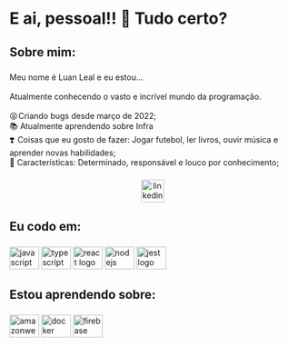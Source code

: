 <h1 align="left">E ai, pessoal!! 👋 Tudo certo?</h1>

###

<h2 align="left">Sobre mim:</h2>

###

<p align="left">Meu nome é Luan Leal e eu estou...<br><br>Atualmente conhecendo o vasto e incrível mundo da programação. <br><br>😝 Criando bugs desde março de 2022;<br>📚 Atualmente aprendendo sobre Infra<br>❣️  Coisas que eu gosto de fazer: Jogar futebol, ler livros, ouvir música e aprender novas habilidades;<br>🎯 Características: Determinado, responsável e louco por conhecimento;</p>

###

<div align="center">
  <a href="https://www.linkedin.com/in/luan-leal99/" target="_blank">
    <img src="https://img.shields.io/static/v1?message=LinkedIn&logo=linkedin&label=&color=0077B5&logoColor=white&labelColor=&style=for-the-badge" height="40" alt="linkedin logo"  />
  </a>
</div>

###

<h2 align="left">Eu codo em:</h2>

###

<div align="left">
  <img src="https://cdn.jsdelivr.net/gh/devicons/devicon/icons/javascript/javascript-original.svg" height="40" width="52" alt="javascript logo"  />
  <img src="https://cdn.jsdelivr.net/gh/devicons/devicon/icons/typescript/typescript-original.svg" height="40" width="52" alt="typescript logo"  />
  <img src="https://cdn.jsdelivr.net/gh/devicons/devicon/icons/react/react-original.svg" height="40" width="52" alt="react logo"  />
  <img src="https://cdn.jsdelivr.net/gh/devicons/devicon/icons/nodejs/nodejs-original.svg" height="40" width="52" alt="nodejs logo"  />
  <img src="https://cdn.jsdelivr.net/gh/devicons/devicon/icons/jest/jest-plain.svg" height="40" width="52" alt="jest logo"  />
</div>

###

<h2 align="left">Estou aprendendo sobre:</h2>

###

<div align="left">
  <img src="https://cdn.jsdelivr.net/gh/devicons/devicon/icons/amazonwebservices/amazonwebservices-original.svg" height="40" width="52" alt="amazonwebservices logo"  />
  <img src="https://cdn.jsdelivr.net/gh/devicons/devicon/icons/docker/docker-original.svg" height="40" width="52" alt="docker logo"  />
  <img src="https://cdn.jsdelivr.net/gh/devicons/devicon/icons/firebase/firebase-plain.svg" height="40" width="52" alt="firebase logo"  />
</div>

###

<p align="left"></p>


###
